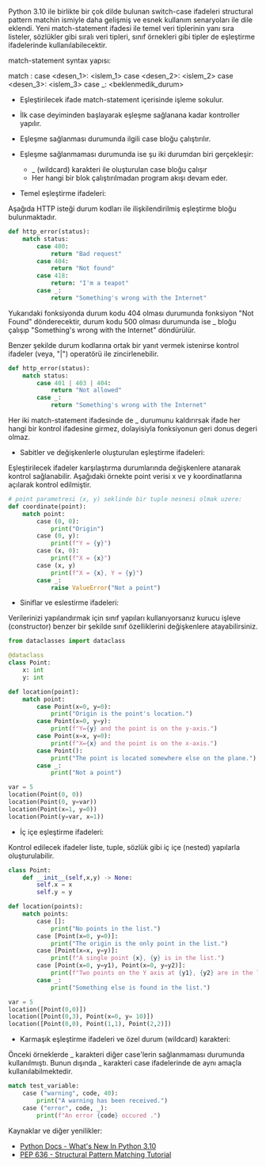 Python 3.10 ile birlikte bir çok dilde bulunan switch-case ifadeleri structural pattern matchin ismiyle daha gelişmiş ve esnek kullanım senaryoları ile dile eklendi. Yeni match-statement ifadesi ile temel veri tiplerinin yanı sıra listeler, sözlükler gibi sıralı veri tipleri, sınıf örnekleri gibi tipler de eşleştirme ifadelerinde kullanılabilecektir.

match-statement syntax yapısı:

match <ifade>:
    case <desen_1>:
        <islem_1>
    case <desen_2>:
        <islem_2>
    case <desen_3>:
        <islem_3>
    case _:
        <beklenmedik_durum>

- Eşleştirilecek ifade match-statement içerisinde işleme sokulur.
- İlk case deyiminden başlayarak eşleşme sağlanana kadar kontroller yapılır.
- Eşleşme sağlanması durumunda ilgili case bloğu çalıştırılır.
- Eşleşme sağlanmaması durumunda ise şu iki durumdan biri gerçekleşir:
  - _ (wildcard) karakteri ile oluşturulan case bloğu çalışır
  - Her hangi bir blok çalıştırılmadan program akışı devam eder.

- Temel eşleştirme ifadeleri:

Aşağıda HTTP isteği durum kodları ile ilişkilendirilmiş eşleştirme bloğu bulunmaktadır.

```py
def http_error(status):
    match status:
        case 400:
            return "Bad request"
        case 404:
            return "Not found"
        case 418:
            return: "I'm a teapot"
        case _:
            return "Something's wrong with the Internet"
```

Yukarıdaki fonksiyonda durum kodu 404 olması durumunda fonksiyon "Not Found" dönderecektir, durum kodu 500 olması durumunda ise _ bloğu çalışıp "Something's wrong with the Internet" döndürülür.

Benzer şekilde durum kodlarına ortak bir yanıt vermek istenirse kontrol ifadeler (veya, "|") operatörü ile zincirlenebilir.

```py
def http_error(status):
    match status:
        case 401 | 403 | 404:
            return "Not allowed"
        case _:
            return "Something's wrong with the Internet"
```

Her iki match-statement ifadesinde de _ durumunu kaldırırsak ifade her hangi bir kontrol ifadesine girmez, dolayisiyla fonksiyonun geri donus degeri olmaz.

- Sabitler ve değişkenlerle oluşturulan eşleştirme ifadeleri:

Eşleştirilecek ifadeler karşılaştırma durumlarında değişkenlere atanarak kontrol sağlanabilir. Aşağıdaki örnekte point verisi x ve y koordinatlarına açılarak kontrol edilmiştir.

```py
# point parametresi (x, y) seklinde bir tuple nesnesi olmak uzere:
def coordinate(point):
    match point:
        case (0, 0):
            print("Origin")
        case (0, y):
            print(f"Y = {y}")
        case (x, 0):
            print(f"X = {x}")
        case (x, y)
            print(f"X = {x}, Y = {y}")
        case _:
            raise ValueError("Not a point")
```

- Siniflar ve eslestirme ifadeleri:

Verilerinizi yapılandırmak için sınıf yapıları kullanıyorsanız kurucu işleve (constructor) benzer bir şekilde sınıf özelliklerini değişkenlere atayabilirsiniz.

```py
from dataclasses import dataclass

@dataclass
class Point:
    x: int
    y: int

def location(point):
    match point:
        case Point(x=0, y=0):
            print("Origin is the point's location.")
        case Point(x=0, y=y):
            print(f"Y={y} and the point is on the y-axis.")
        case Point(x=x, y=0):
            print(f"X={x} and the point is on the x-axis.")
        case Point():
            print("The point is located somewhere else on the plane.")
        case _:
            print("Not a point")

var = 5
location(Point(0, 0))
location(Point(0, y=var))
location(Point(x=1, y=0))
location(Point(y=var, x=1))
```

- İç içe eşleştirme ifadeleri:
  
Kontrol edilecek ifadeler liste, tuple, sözlük gibi iç içe (nested) yapılarla oluşturulabilir.
```py
class Point:
    def __init__(self,x,y) -> None:
        self.x = x
        self.y = y

def location(points):
    match points:
        case []:
            print("No points in the list.")
        case [Point(x=0, y=0)]:
            print("The origin is the only point in the list.")
        case [Point(x=x, y=y)]:
            print(f"A single point {x}, {y} is in the list.")
        case [Point(x=0, y=y1), Point(x=0, y=y2)]:
            print(f"Two points on the Y axis at {y1}, {y2} are in the list.")
        case _:
            print("Something else is found in the list.")   

var = 5
location([Point(0,0)])
location([Point(0,3), Point(x=0, y= 10)])
location([Point(0,0), Point(1,1), Point(2,2)])
```

- Karmaşık eşleştirme ifadeleri ve özel durum (wildcard) karakteri:
  
Önceki örneklerde _ karakteri diğer case'lerin sağlanmaması durumunda kullanılmıştı. Bunun dışında _ karakteri case ifadelerinde de aynı amaçla kullanılabilmektedir.

```py
match test_variable:
    case ("warning", code, 40):
        print("A warning has been received.")
    case ("error", code, _):
        print(f"An error {code} occured .")
```


Kaynaklar ve diğer yenilikler:
- [Python Docs - What's New In Python 3.10](hhttps://docs.python.org/3.10/whatsnew/3.10.html)
- [PEP 636 - Structural Pattern Matching Tutorial](https://www.python.org/dev/peps/pep-0636/)
